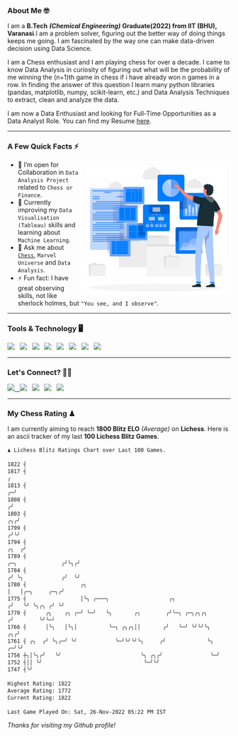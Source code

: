 ### About Me 🤓

I am a **B.Tech** _**(Chemical Engineering)**_ **Graduate(2022) from IIT (BHU), Varanasi**.I am a problem solver, figuring out the better way of doing things keeps me going. I am fascinated by the way one can make data-driven decision using Data Science. 

I am a Chess enthusiast and I am playing chess for over a decade. I came to know Data Analysis in curiosity of figuring out what will be the probability of me winning the (n+1)th game in chess if i have already won n games in a row. In finding the answer of this question I learn many python libraries (pandas, matplotlib, numpy, scikit-learn, etc.) and Data Analysis Techniques to extract, clean and analyze the data.

I am now a Data Enthusiast and looking for Full-Time Opportunities as a Data Analyst Role. You can find my Resume [here](https://drive.google.com/file/d/1UIOoogRLj5eGQFQBkuvMmTISZVdl2Ok7/view?usp=sharing).


---

### A Few Quick Facts ⚡️
<img align="right" alt="Coding" width="340" src="https://github.com/Laxman-Lakhan/Laxman-Lakhan/blob/master/Assets/Data_Vector.jpg">   

- 🤝 I’m open for Collaboration in `Data Analysis Project` related to `Chess or Finance`.
- 📖 Currently improving my `Data Visualisation (Tableau)` skills and learning about `Machine Learning`.
- 💬 Ask me about [`Chess`](https://lichess.org/@/YourKingIsInDanger), `Marvel Universe` and `Data Analysis`.
- ⚡️ Fun fact: I have great observing skills, not like sherlock holmes, but `"You see, and I observe"`.

---
### Tools & Technology 🖥

<img src="https://img.shields.io/badge/Python-white?logo=Python&logoColor=ColorName&style=ShieldStyle" /> &nbsp;
<img src="https://img.shields.io/badge/MySQL-white?logo=MySQL&logoColor=ColorName&style=ShieldStyle" /> &nbsp;
<img src="https://img.shields.io/badge/Tableau-white?logo=Tableau&logoColor=ColorName&style=ShieldStyle" /> &nbsp;
<img src="https://img.shields.io/badge/Excel-white?logo=Microsoft+Excel&logoColor=196F3D&style=ShieldStyle" /> &nbsp;
<img src="https://img.shields.io/badge/Jupyter-white?logo=Jupyter&logoColor=ColorName&style=ShieldStyle" /> &nbsp;
<img src="https://img.shields.io/badge/pandas-white?logo=Pandas&logoColor=000080&style=ShieldStyle" /> &nbsp;
<img src="https://img.shields.io/badge/numpy-white?logo=Numpy&logoColor=85C1E9&style=ShieldStyle" /> &nbsp;
<img src="https://img.shields.io/badge/scikit learn-white?logo=Scikit+Learn&logoColor=ColorName&style=ShieldStyle" /> &nbsp;



---

### Let's Connect? 🫳🏻

<a href="mailto:laxmansingh.lakhan@gmail.com"> <img src="https://img.icons8.com/fluent/48/000000/gmail.png" width="3.5%"/> &nbsp;
[<img src="https://img.icons8.com/color/48/000000/linkedin.png" width="3.5%"/>](https://www.linkedin.com/in/laxman-lakhan/)  &nbsp;
[<img src="https://img.icons8.com/fluent/48/000000/facebook-new.png" width="3.5%"/>](https://www.facebook.com/s.laxmanlakhan/)  &nbsp;
[<img src="https://img.icons8.com/fluent/48/000000/instagram-new.png" width="3.5%"/>](https://www.instagram.com/laxman.lakhan/)  &nbsp;
[<img src="https://img.icons8.com/color/48/000000/twitter.png" width="3.5%"/>](https://twitter.com/laxman__lakhan)  &nbsp;

 ---
  
### My Chess Rating ♟
  
I am currently aiming to reach **1800 Blitz ELO** *(Average)* on **Lichess**. Here is an ascii tracker of my last **100 Lichess Blitz Games**.

  ```
  ♟︎ 𝙻𝚒𝚌𝚑𝚎𝚜𝚜 𝙱𝚕𝚒𝚝𝚣 𝚁𝚊𝚝𝚒𝚗𝚐𝚜 𝙲𝚑𝚊𝚛𝚝 𝚘𝚟𝚎𝚛 𝙻𝚊𝚜𝚝 𝟷00 𝙶𝚊𝚖𝚎𝚜.
  
1822 ┤
1817 ┤                                                                                                  ╭
1813 ┤                                                                                                ╭─╯
1808 ┤                                                                                               ╭╯
1803 ┤                                                                                            ╭╮╭╯
1799 ┤                                                                                           ╭╯╰╯
1794 ┤                                                                                      ╭╮  ╭╯
1789 ┤                                                                    ╭─╮              ╭╯╰╮╭╯
1784 ┤                                                                   ╭╯ ╰╮            ╭╯  ╰╯
1780 ┤                 ╭╮                                                │   │╭─╮     ╭─╮╭╯
1775 ┤                 │╰╮ ╭───╮                   ╭╮                   ╭╯   ╰╯ ╰╮╭╮ ╭╯ ╰╯
1770 ┤      ╭╮    ╭╮ ╭─╯ ╰─╯   ╰╮       ╭╮        ╭╯╰─╮ ╭─╮╭╮╭╮        ╭╯        ╰╯╰─╯
1766 ┤      │╰╮   │╰╮│          ╰─╮ ╭╮╭╮││       ╭╯   ╰─╯ ╰╯╰╯╰╮    ╭╮╭╯
1761 ┤ ╭╮  ╭╯ ╰╮╭─╯ ╰╯            ╰─╯╰╯╰╯╰╮     ╭╯             ╰╮ ╭─╯╰╯
1756 ┼╮│╰╮╭╯   ╰╯                         ╰╮ ╭╮╭╯               ╰─╯
1752 ┤││ ╰╯                                ╰─╯╰╯
1747 ┤╰╯ 

Highest Rating: 1822
Average Rating: 1772
Current Rating: 1822 

Last Game Played On: Sat, 26-Nov-2022 05:22 PM IST
  ```
  
  
*Thanks for visiting my Github profile!*

